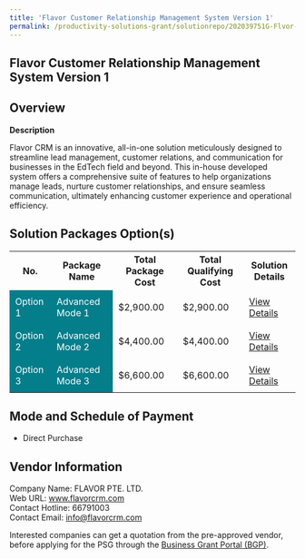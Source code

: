 ```yaml
---
title: 'Flavor Customer Relationship Management System Version 1'
permalink: /productivity-solutions-grant/solutionrepo/202039751G-Flvor-Customr-Rltonshp-MGT-Systm-v-1-G
---
```


## Flavor Customer Relationship Management System Version 1

## Overview

**Description**

Flavor CRM is an innovative, all-in-one solution meticulously designed to streamline lead management, customer relations, and communication for businesses in the EdTech field and beyond. This in-house developed system offers a comprehensive suite of features to help organizations manage leads, nurture customer relationships, and ensure seamless communication, ultimately enhancing customer experience and operational efficiency.

## Solution Packages Option(s)

<table>
<tr>
<th><b>No.</b></th>
<th><b>Package Name</b></th>
<th><b>Total Package Cost</b></th>
<th><b>Total Qualifying Cost</b></th>
<th><b>Solution Details</b></th>
</tr>
<tr>
<td style='padding: 10px; background-color: #037E8A; color: #FFFFFF;'>Option 1</td>
<td style='padding: 10px; background-color: #037E8A; color: #FFFFFF;'>Advanced Mode 1</td>
<td style='padding: 10px;'>$2,900.00</td>
<td style='padding: 10px;'>$2,900.00</td>
<td style='padding: 10px;'><a href='images/psg/202039751G_20230158_30012025_Desensitised_Annex3_Part1.pdf' target='_blank'>View Details</a></td>
</tr>
<tr>
<td style='padding: 10px; background-color: #037E8A; color: #FFFFFF;'>Option 2</td>
<td style='padding: 10px; background-color: #037E8A; color: #FFFFFF;'>Advanced Mode 2</td>
<td style='padding: 10px;'>$4,400.00</td>
<td style='padding: 10px;'>$4,400.00</td>
<td style='padding: 10px;'><a href='images/psg/202039751G_20230158_30012025_Desensitised_Annex3_Part2.pdf' target='_blank'>View Details</a></td>
</tr>
<tr>
<td style='padding: 10px; background-color: #037E8A; color: #FFFFFF;'>Option 3</td>
<td style='padding: 10px; background-color: #037E8A; color: #FFFFFF;'>Advanced Mode 3</td>
<td style='padding: 10px;'>$6,600.00</td>
<td style='padding: 10px;'>$6,600.00</td>
<td style='padding: 10px;'><a href='images/psg/202039751G_20230158_30012025_Desensitised_Annex3_Part3.pdf' target='_blank'>View Details</a></td>
</tr>
</table>

## Mode and Schedule of Payment

 - Direct Purchase

## Vendor Information

 Company Name: FLAVOR PTE. LTD.<br>Web URL: www.flavorcrm.com <br>Contact Hotline: 66791003 <br>Contact Email: info@flavorcrm.com <br>

Interested companies can get a quotation from the pre-approved vendor, before applying for the PSG through the <a href='https://www.businessgrants.gov.sg/' target='_blank' rel='noopener'>Business Grant Portal (BGP)</a>.

<script src="/jquery/resize-tables.js"></script>
